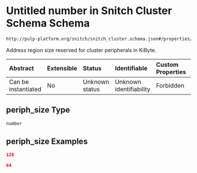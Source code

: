 # Untitled number in Snitch Cluster Schema Schema

```txt
http://pulp-platform.org/snitch/snitch_cluster.schema.json#/properties/periph_size
```

Address region size reserved for cluster peripherals in KiByte.

| Abstract            | Extensible | Status         | Identifiable            | Custom Properties | Additional Properties | Access Restrictions | Defined In                                                                       |
| :------------------ | :--------- | :------------- | :---------------------- | :---------------- | :-------------------- | :------------------ | :------------------------------------------------------------------------------- |
| Can be instantiated | No         | Unknown status | Unknown identifiability | Forbidden         | Allowed               | none                | [snitch_cluster.schema.json*](snitch_cluster.schema.json "open original schema") |

## periph_size Type

`number`

## periph_size Examples

```json
128
```

```json
64
```
